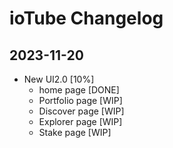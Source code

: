 # ioTube Changelog

## 2023-11-20

- New UI2.0 [10%]
  - home page [DONE]
  - Portfolio page [WIP]
  - Discover page [WIP]
  - Explorer page [WIP]
  - Stake page [WIP]